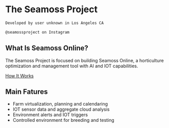 <h1>The Seamoss Project</h1>

```markdown
Developed by user unknown in Los Angeles CA

@seamossproject on Instagram

```

<h2> What Is Seamoss Online?</h2>

The Seamoss Project is focused on building Seamoss Online, a horticulture optimization and management tool with AI and IOT capabilities. 

<a href="https://seamossonline.github.io/seamoss-overview.md">How It Works</a>

<h2> Main Fatures </h2>

<ul>
  <li>Farm virtualization, planning and calendaring</li>
<li>IOT sensor data and aggregate cloud analysis</li>
<li>Environment alerts and IOT triggers</li>
<li>Controlled environment for breeding and testing</li>
  </ul>

